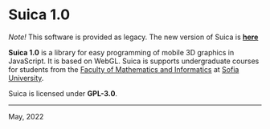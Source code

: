 # Suica 1.0

*Note!* This software is provided as legacy. The new version of Suica is [**here**](https://github.com/boytchev/suica)

**Suica 1.0** is a library for easy programming of mobile 3D graphics in
JavaScript. It is based on WebGL. Suica is supports undergraduate courses for
students from the [Faculty of Mathematics and Informatics](https://www.fmi.uni-sofia.bg/en)
at [Sofia University](https://www.uni-sofia.bg/index.php/eng).

Suica is licensed under **GPL-3.0**.

---

May, 2022